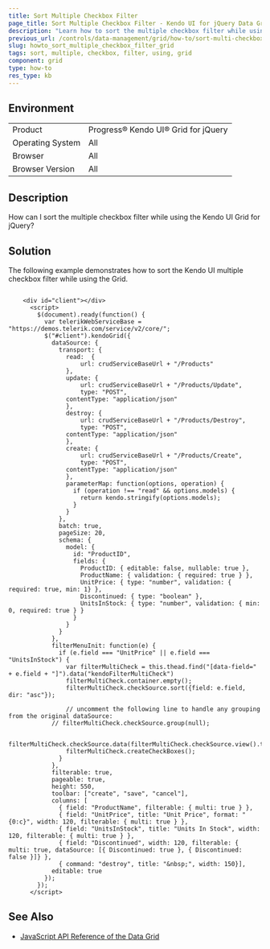 ```yaml
---
title: Sort Multiple Checkbox Filter
page_title: Sort Multiple Checkbox Filter - Kendo UI for jQuery Data Grid
description: "Learn how to sort the multiple checkbox filter while using the Kendo UI Grid for jQuery."
previous_url: /controls/data-management/grid/how-to/sort-multi-checkbox-filter, /kendo-mvc/web/grid/how-to/sort-multi-checkbox-filter, /kendo-ui-mvc/controls/data-management/grid/how-to/sort-multi-checkbox-filter, /controls/data-management/grid/how-to/filtering/sort-multi-checkbox-filter
slug: howto_sort_multiple_checkbox_filter_grid
tags: sort, multiple, checkbox, filter, using, grid
component: grid
type: how-to
res_type: kb
---
```


## Environment

<table>
 <tr>
  <td>Product</td>
  <td>Progress® Kendo UI® Grid for jQuery</td> 
 </tr>
 <tr>
  <td>Operating System</td>
  <td>All</td>
 </tr>
 <tr>
  <td>Browser</td>
  <td>All</td>
 </tr>
 <tr>
  <td>Browser Version</td>
  <td>All</td>
 </tr>
</table>

## Description

How can I sort the multiple checkbox filter while using the Kendo UI Grid for jQuery?

## Solution

The following example demonstrates how to sort the Kendo UI multiple checkbox filter while using the Grid.

```dojo

	<div id="client"></div>
      <script>
        $(document).ready(function() {
          var telerikWebServiceBase = "https://demos.telerik.com/service/v2/core/";
          $("#client").kendoGrid({
            dataSource: {
              transport: {
                read:  {
                    url: crudServiceBaseUrl + "/Products"
                },
                update: {
                    url: crudServiceBaseUrl + "/Products/Update",
                    type: "POST",
                contentType: "application/json"
                },
                destroy: {
                    url: crudServiceBaseUrl + "/Products/Destroy",
                    type: "POST",
                contentType: "application/json"
                },
                create: {
                    url: crudServiceBaseUrl + "/Products/Create",
                    type: "POST",
                contentType: "application/json"
                },
                parameterMap: function(options, operation) {
                  if (operation !== "read" && options.models) {
                    return kendo.stringify(options.models);
                  }
                }
              },
              batch: true,
              pageSize: 20,
              schema: {
                model: {
                  id: "ProductID",
                  fields: {
                    ProductID: { editable: false, nullable: true },
                    ProductName: { validation: { required: true } },
                    UnitPrice: { type: "number", validation: { required: true, min: 1} },
                    Discontinued: { type: "boolean" },
                    UnitsInStock: { type: "number", validation: { min: 0, required: true } }
                  }
                }
              }
            },
            filterMenuInit: function(e) {
              if (e.field === "UnitPrice" || e.field === "UnitsInStock") {
                var filterMultiCheck = this.thead.find("[data-field=" + e.field + "]").data("kendoFilterMultiCheck")
                filterMultiCheck.container.empty();
                filterMultiCheck.checkSource.sort({field: e.field, dir: "asc"});

                // uncomment the following line to handle any grouping from the original dataSource:
	        // filterMultiCheck.checkSource.group(null);

                filterMultiCheck.checkSource.data(filterMultiCheck.checkSource.view().toJSON());
                filterMultiCheck.createCheckBoxes();
              }
            },
            filterable: true,
            pageable: true,
            height: 550,
            toolbar: ["create", "save", "cancel"],
            columns: [
              { field: "ProductName", filterable: { multi: true } },
              { field: "UnitPrice", title: "Unit Price", format: "{0:c}", width: 120, filterable: { multi: true } },
              { field: "UnitsInStock", title: "Units In Stock", width: 120, filterable: { multi: true } },
              { field: "Discontinued", width: 120, filterable: { multi: true, dataSource: [{ Discontinued: true }, { Discontinued: false }]} },
              { command: "destroy", title: "&nbsp;", width: 150}],
            editable: true
          });
        });
      </script>
```

## See Also

* [JavaScript API Reference of the Data Grid](/api/javascript/ui/grid)
